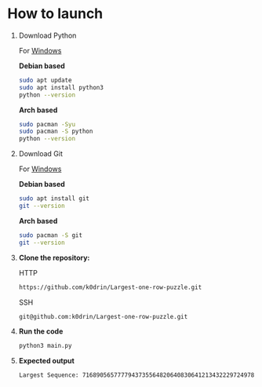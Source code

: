 # How to launch

1. Download Python 

    For [Windows](https://www.python.org/downloads/windows/)

    **Debian based**
    ```bash
    sudo apt update
    sudo apt install python3
    python --version

    ```
    **Arch based**
    ```bash
    sudo pacman -Syu
    sudo pacman -S python
    python --version
    ```

2. Download Git 

    For [Windows](https://git-scm.com/downloads/win)

    **Debian based**
    ```bash
    sudo apt install git
    git --version
    ```

    **Arch based**
    ```bash
    sudo pacman -S git
    git --version
    ```


3. **Clone the repository:**

    HTTP

    ```bash
    https://github.com/k0drin/Largest-one-row-puzzle.git
    ```
    SSH
    ```bash
    git@github.com:k0drin/Largest-one-row-puzzle.git
    ```

4. **Run the code**
    ```bash
    python3 main.py
    ```

5. **Expected output**
    ```bash
    Largest Sequence: 716890565777794373556482064083064121343222972497868721751153303887119612013153750510417085100512022142771171781184759586758823141707943693917372699031562942007148831088658432465190816374922650246027977309775416923314139340173379890062028614605676733227368753511935367493
    ```